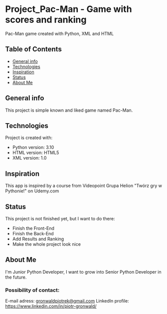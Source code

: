 # Project_Pac-Man - Game with scores and ranking
Pac-Man game created with Python, XML and HTML

## Table of Contents
* [General info](#general-info)
* [Technologies](#technologies)
* [Inspiration](#inspiration)
* [Status](#status)
* [About Me](#about-me)

## General info
This project is simple known and liked game named Pac-Man.

## Technologies
Project is created with:
* Python version: 3.10
* HTML version: HTML5
* XML version: 1.0

## Inspiration
This app is inspired by a course from Videopoint Grupa Helion "Twórz gry w Pythonie!" on Udemy.com

## Status
This project is not finished yet, but I want to do there:
* Finish the Front-End
* Finish the Back-End
* Add Results and Ranking
* Make the whole project look nice

## About Me
I'm Junior Python Developer, I want to grow into Senior Python Developer in the future.
### Possibility of contact:
E-mail adress: gronwaldpiotrek@gmail.com
LinkedIn profile: https://www.linkedin.com/in/piotr-gronwald/
